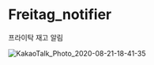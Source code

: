 # Freitag_notifier

프라이탁 재고 알림

![KakaoTalk_Photo_2020-08-21-18-41-35](https://user-images.githubusercontent.com/60956392/131289570-e221f6ae-4117-45ac-b52b-7e1d83bca285.png)
